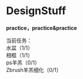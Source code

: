 # DesignStuff

<b>practice，practice&amp;practice</b><br/>

当前任务：<br/>
水盆（1/1）<br/>
相框（1/1）<br/>
ps羊羔（0/1）<br/>
Zbrush羊羔细化（0/1）<br/>
